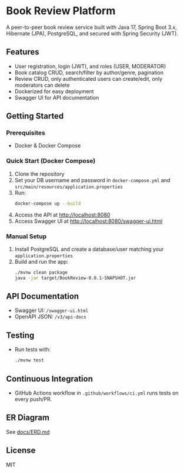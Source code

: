 # Book Review Platform

A peer-to-peer book review service built with Java 17, Spring Boot 3.x, Hibernate (JPA), PostgreSQL, and secured with Spring Security (JWT).

## Features
- User registration, login (JWT), and roles (USER, MODERATOR)
- Book catalog CRUD, search/filter by author/genre, pagination
- Review CRUD, only authenticated users can create/edit, only moderators can delete
- Dockerized for easy deployment
- Swagger UI for API documentation

## Getting Started

### Prerequisites
- Docker & Docker Compose

### Quick Start (Docker Compose)
1. Clone the repository
2. Set your DB username and password in `docker-compose.yml` and `src/main/resources/application.properties`
3. Run:
   ```sh
   docker-compose up --build
   ```
4. Access the API at [http://localhost:8080](http://localhost:8080)
5. Access Swagger UI at [http://localhost:8080/swagger-ui.html](http://localhost:8080/swagger-ui.html)

### Manual Setup
1. Install PostgreSQL and create a database/user matching your `application.properties`
2. Build and run the app:
   ```sh
   ./mvnw clean package
   java -jar target/BookReview-0.0.1-SNAPSHOT.jar
   ```

## API Documentation
- Swagger UI: `/swagger-ui.html`
- OpenAPI JSON: `/v3/api-docs`

## Testing
- Run tests with:
  ```sh
  ./mvnw test
  ```

## Continuous Integration
- GitHub Actions workflow in `.github/workflows/ci.yml` runs tests on every push/PR.

## ER Diagram
See [docs/ERD.md](docs/ERD.md)

## License
MIT 